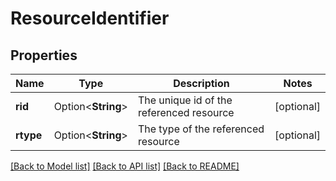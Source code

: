 # ResourceIdentifier

## Properties

Name | Type | Description | Notes
------------ | ------------- | ------------- | -------------
**rid** | Option<**String**> | The unique id of the referenced resource | [optional]
**rtype** | Option<**String**> | The type of the referenced resource | [optional]

[[Back to Model list]](../README.md#documentation-for-models) [[Back to API list]](../README.md#documentation-for-api-endpoints) [[Back to README]](../README.md)


